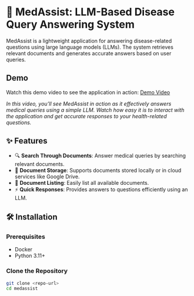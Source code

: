 # 🌟 MedAssist: LLM-Based Disease Query Answering System

MedAssist is a lightweight application for answering disease-related questions using large language models (LLMs). The system retrieves relevant documents and generates accurate answers based on user queries.

## Demo

Watch this demo video to see the application in action: [Demo Video](https://github.com/user-attachments/assets/e0528c89-a5aa-4392-8db7-c02736b41cb0)

*In this video, you’ll see MedAssist in action as it effectively answers medical queries using a simple LLM. Watch how easy it is to interact with the application and get accurate responses to your health-related questions.*

## ✨ Features

- 🔍 **Search Through Documents**: Answer medical queries by searching relevant documents.
- 📂 **Document Storage**: Supports documents stored locally or in cloud services like Google Drive.
- 💾 **Document Listing**: Easily list all available documents.
- ⚡ **Quick Responses**: Provides answers to questions efficiently using an LLM.

## 🛠️ Installation

### Prerequisites

- Docker
- Python 3.11+

### Clone the Repository

```bash
git clone <repo-url>
cd medassist
